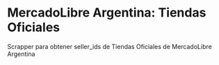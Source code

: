 MercadoLibre Argentina: Tiendas Oficiales
======================

Scrapper para obtener seller_ids de Tiendas Oficiales de MercadoLibre Argentina
